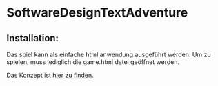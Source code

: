 # SoftwareDesignTextAdventure

## Installation:
Das spiel kann als einfache html anwendung ausgeführt werden. Um zu spielen, muss lediglich die game.html datei geöffnet werden.

Das Konzept ist [hier zu finden](https://github.com/AljoshaVieth/SoftwareDesignTextAdventure/blob/master/concept/TextAdventure.pdf).
